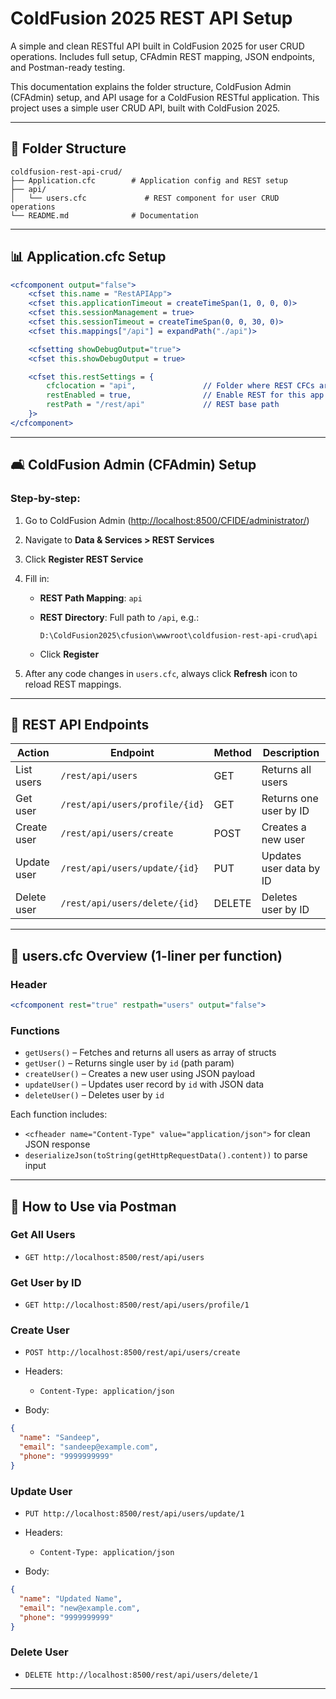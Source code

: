 # ColdFusion 2025 REST API Setup

A simple and clean RESTful API built in ColdFusion 2025 for user CRUD operations. Includes full setup, CFAdmin REST mapping, JSON endpoints, and Postman-ready testing.

This documentation explains the folder structure, ColdFusion Admin (CFAdmin) setup, and API usage for a ColdFusion RESTful application. This project uses a simple user CRUD API, built with ColdFusion 2025.

---

## 📂 Folder Structure

```
coldfusion-rest-api-crud/
├── Application.cfc        # Application config and REST setup
├── api/
│   └── users.cfc             # REST component for user CRUD operations
└── README.md              # Documentation
```

---

## 📊 Application.cfc Setup

```cfml
<cfcomponent output="false">
    <cfset this.name = "RestAPIApp">
    <cfset this.applicationTimeout = createTimeSpan(1, 0, 0, 0)>
    <cfset this.sessionManagement = true>
    <cfset this.sessionTimeout = createTimeSpan(0, 0, 30, 0)>
    <cfset this.mappings["/api"] = expandPath("./api")>

    <cfsetting showDebugOutput="true">
    <cfset this.showDebugOutput = true>

    <cfset this.restSettings = {
        cfclocation = "api",               // Folder where REST CFCs are located
        restEnabled = true,                // Enable REST for this app
        restPath = "/rest/api"             // REST base path
    }>
</cfcomponent>
```

---

## 🛋️ ColdFusion Admin (CFAdmin) Setup

### Step-by-step:

1. Go to ColdFusion Admin ([http://localhost:8500/CFIDE/administrator/](http://localhost:8500/CFIDE/administrator/))
2. Navigate to **Data & Services > REST Services**
3. Click **Register REST Service**
4. Fill in:

   * **REST Path Mapping**: `api`
   * **REST Directory**: Full path to `/api`, e.g.:

     ```
     D:\ColdFusion2025\cfusion\wwwroot\coldfusion-rest-api-crud\api
     ```
   * Click **Register**
5. After any code changes in `users.cfc`, always click **Refresh** icon to reload REST mappings.

---

## 🚀 REST API Endpoints

| Action      | Endpoint                       | Method | Description             |
| ----------- | ------------------------------ | ------ | ----------------------- |
| List users  | `/rest/api/users`              | GET    | Returns all users       |
| Get user    | `/rest/api/users/profile/{id}` | GET    | Returns one user by ID  |
| Create user | `/rest/api/users/create`       | POST   | Creates a new user      |
| Update user | `/rest/api/users/update/{id}`  | PUT    | Updates user data by ID |
| Delete user | `/rest/api/users/delete/{id}`  | DELETE | Deletes user by ID      |

---

## 📃 users.cfc Overview (1-liner per function)

### Header

```cfml
<cfcomponent rest="true" restpath="users" output="false">
```

### Functions

* `getUsers()` – Fetches and returns all users as array of structs
* `getUser()` – Returns single user by `id` (path param)
* `createUser()` – Creates a new user using JSON payload
* `updateUser()` – Updates user record by `id` with JSON data
* `deleteUser()` – Deletes user by `id`

Each function includes:

* `<cfheader name="Content-Type" value="application/json">` for clean JSON response
* `deserializeJson(toString(getHttpRequestData().content))` to parse input

---

## 📝 How to Use via Postman

### Get All Users

* `GET http://localhost:8500/rest/api/users`

### Get User by ID

* `GET http://localhost:8500/rest/api/users/profile/1`

### Create User

* `POST http://localhost:8500/rest/api/users/create`
* Headers:

  * `Content-Type: application/json`
* Body:

```json
{
  "name": "Sandeep",
  "email": "sandeep@example.com",
  "phone": "9999999999"
}
```

### Update User

* `PUT http://localhost:8500/rest/api/users/update/1`
* Headers:

  * `Content-Type: application/json`
* Body:

```json
{
  "name": "Updated Name",
  "email": "new@example.com",
  "phone": "9999999999"
}
```

### Delete User

* `DELETE http://localhost:8500/rest/api/users/delete/1`

---



